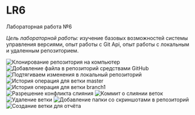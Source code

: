 # LR6
Лабораторная работа №6

*Цель лабораторной работы:* изучение базовых возможностей системы управления версиями, опыт работы с Git Api, опыт работы с локальным и удаленным репозиторием.

![Клонирование репозитория на компьютер]("/sreenshots/clone_locally.png")
![Добавление файла в репозиторий средствами GitHub]("/screenshots/adding_a_file.png")
![Подтягиваем изменения в локальный репозиторий]("/screenshots/git_pull.png")
![История операция для ветки master]("/screenshots/git_log_master.png")
![История операция для ветки branch1]("/screenshots/git_log_branch1.png")
![Разрешение конфликта слияния]("/screenshots/merge_conflict_resolution.png")
![Коммит о слиянии веток]("/screenshots/merge_commit.png")
![Удаление ветки]("/screenshots/delete_branch1.png")
![Добавление папки со скриншотами в репозиторий]("/screenshots/screenshots_added.png")
![Создание ветки для отчёта]("/screenshots/branch_report.png")
